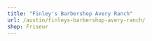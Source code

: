 ```yaml
---
title: "Finley's Barbershop Avery Ranch"
url: /austin/finleys-barbershop-avery-ranch/
shop: Friseur
---
```

